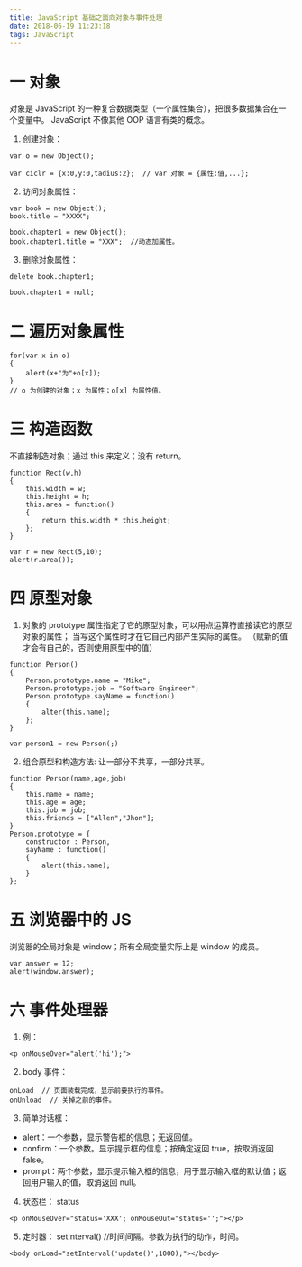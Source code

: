 ```yaml
---
title: JavaScript 基础之面向对象与事件处理
date: 2018-06-19 11:23:18
tags: JavaScript
---
```

# 一 对象
对象是 JavaScript 的一种复合数据类型（一个属性集合），把很多数据集合在一个变量中。
JavaScript 不像其他 OOP 语言有类的概念。

1. 创建对象：
```
var o = new Object();

var ciclr = {x:0,y:0,tadius:2};  // var 对象 = {属性:值,...};
```

2. 访问对象属性：
```
var book = new Object();
book.title = "XXXX";

book.chapter1 = new Object();
book.chapter1.title = "XXX";  //动态加属性。
```

3. 删除对象属性：
```
delete book.chapter1;

book.chapter1 = null;
```

# 二 遍历对象属性
```
for(var x in o)
{
	alert(x+"为"+o[x]);
}  
// o 为创建的对象；x 为属性；o[x] 为属性值。
```

# 三 构造函数
不直接制造对象；通过 this 来定义；没有 return。
```
function Rect(w,h)
{
	this.width = w;
	this.height = h;
	this.area = function()
	{
		return this.width * this.height;
	};
}

var r = new Rect(5,10);
alert(r.area());
```

# 四 原型对象
1. 对象的 prototype 属性指定了它的原型对象，可以用点运算符直接读它的原型对象的属性；
当写这个属性时才在它自己内部产生实际的属性。
（赋新的值才会有自己的，否则使用原型中的值）
```
function Person()
{
	Person.prototype.name = "Mike";
	Person.prototype.job = "Software Engineer";
	Person.prototype.sayName = function()
	{
		alter(this.name);
	};
}

var person1 = new Person(;)
```

2. 组合原型和构造方法:
让一部分不共享，一部分共享。
```
function Person(name,age,job)
{
	this.name = name;
	this.age = age;
	this.job = job;
	this.friends = ["Allen","Jhon"];
}
Person.prototype = {
	constructor : Person,
	sayName : function()
	{
		alert(this.name);
	}
};
```

# 五 浏览器中的 JS
浏览器的全局对象是 window；所有全局变量实际上是 window 的成员。
```
var answer = 12;
alert(window.answer);
```

# 六 事件处理器
1. 例：
```
<p onMouseOver="alert('hi');">
```

2. body 事件：
```
onLoad  // 页面装载完成，显示前要执行的事件。
onUnload  // 关掉之前的事件。
```

3. 简单对话框：
- alert：一个参数，显示警告框的信息；无返回值。
- confirm：一个参数。显示提示框的信息；按确定返回 true，按取消返回 false。
- prompt：两个参数，显示提示输入框的信息，用于显示输入框的默认值；返回用户输入的值，取消返回 null。   

4. 状态栏：
status
```
<p onMouseOver="status='XXX'; onMouseOut="status='';"></p>
```

5. 定时器：
setInterval() //时间间隔。参数为执行的动作，时间。
```
<body onLoad="setInterval('update()',1000);"></body>
```
